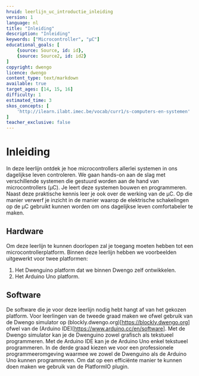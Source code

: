 ```yaml
---
hruid: leerlijn_uc_introductie_inleiding
version: 1
language: nl
title: "Inleiding"
description: "Inleiding"
keywords: ["Microcontroller", "µC"]
educational_goals: [
    {source: Source, id: id}, 
    {source: Source2, id: id2}
]
copyright: dwengo
licence: dwengo
content_type: text/markdown
available: true
target_ages: [14, 15, 16]
difficulty: 1
estimated_time: 3
skos_concepts: [
    'http://ilearn.ilabt.imec.be/vocab/curr1/s-computers-en-systemen'
]
teacher_exclusive: false
---
```


# Inleiding

In deze leerlijn ontdek je hoe microcontrollers allerlei systemen in ons dagelijkse leven controleren. We gaan hands-on aan de slag met verschillende systemen die gestuurd worden aan de hand van microcontrollers (µC). Je leert deze systemen bouwen en programmeren. Naast deze praktische kennis leer je ook over de werking van de µC. Op die manier verwerf je inzicht in de manier waarop de elektrische schakelingen op de µC gebruikt kunnen worden om ons dagelijkse leven comfortabeler te maken.

## Hardware
Om deze leerlijn te kunnen doorlopen zal je toegang moeten hebben tot een microcontrollerplatform. Binnen deze leerlijn hebben we voorbeelden uitgewerkt voor twee platformen:

1. Het Dwenguino platform dat we binnen Dwengo zelf ontwikkelen.
2. Het Arduino Uno platform.

## Software
De software die je voor deze leerlijn nodig hebt hangt af van het gekozen platform. Voor leerlingen van de tweede graad maken we ofwel gebruik van de Dwengo simulator op (blockly.dwengo.org)[https://blockly.dwengo.org] ofwel van de (Arduino IDE)[https://www.arduino.cc/en/software]. Met de Dwengo simulator kan je de Dwenguino zowel grafisch als tekstueel programmeren. Met de Arduino IDE kan je de Arduino Uno enkel tekstueel programmeren.
In de derde graad kiezen we voor een professionele programmeeromgeving waarmee we zowel de Dwenguino als de Arduino Uno kunnen programmeren. Om dat op een efficiënte manier te kunnen doen maken we gebruik van de PlatformIO plugin.